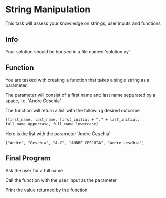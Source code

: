 # String Manipulation
This task will assess your knowledge on strings, user inputs and functions

## Info
Your solution should be housed in a file named 'solution.py'

## Function
You are tasked with creating a function that takes a single string as a parameter.

The parameter will consist of a first name and last name seperated by a space, i.e. 'Andre Ceschia'

The function will return a list with the following desired outcome

    [first_name, last_name, first_initial + "." + last_initial, full_name_uppercase, full_name_lowercase]

Here is the list with the parameter 'Andre Ceschia'

    ["Andre", "Ceschia", "A.C", "ANDRE CESCHIA", "andre ceschia"]

## Final Program
Ask the user for a full name

Call the function with the user input as the parameter

Print the value returned by the function